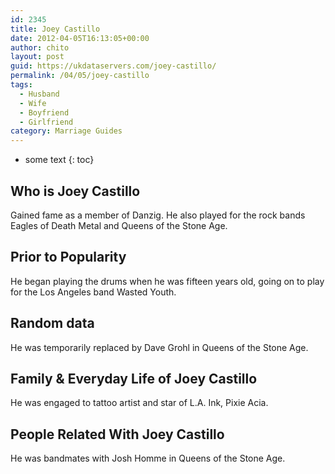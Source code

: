 ```yaml
---
id: 2345
title: Joey Castillo
date: 2012-04-05T16:13:05+00:00
author: chito
layout: post
guid: https://ukdataservers.com/joey-castillo/
permalink: /04/05/joey-castillo
tags:
  - Husband
  - Wife
  - Boyfriend
  - Girlfriend
category: Marriage Guides
---
```


* some text
{: toc}
          
          
## Who is  Joey Castillo
                  
                  
                  
Gained fame as a member of Danzig. He also played for the rock bands Eagles of Death Metal and Queens of the Stone Age.
                  
                
                
                
## Prior to Popularity 
                  
                  
                  
He began playing the drums when he was fifteen years old, going on to play for the Los Angeles band Wasted Youth.
                  
                
                
                
## Random data 
                  
                  
                  
He was temporarily replaced by Dave Grohl in Queens of the Stone Age.
                  
                
                
                
## Family & Everyday Life of Joey Castillo
                  
                  
                  
He was engaged to tattoo artist and star of L.A. Ink, Pixie Acia.
                  
                
                
                
## People Related With  Joey Castillo
                  
                  
                  
He was bandmates with Josh Homme in Queens of the Stone Age.
                  
                
              
            
          
          
          
    
    
  
